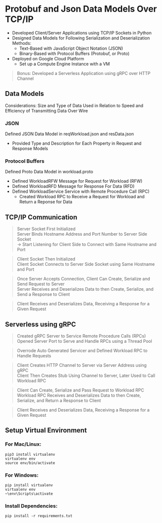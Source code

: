 # Protobuf and Json Data Models Over TCP/IP

- Developed Client/Server Applications using TCP/IP Sockets in Python
- Designed Data Models for Following Serialization and Deserialization Methods:
  - Text-Based with JavaScript Object Notation (JSON)
  - Binary-Based with Protocol Buffers (Protobuf, or Proto)
- Deployed on Google Cloud Platform
  - Set up a Compute Engine Instance with a VM

> Bonus: Developed a Serverless Application using gRPC over HTTP Channel

## Data Models

Considerations: Size and Type of Data Used in Relation to Speed and Efficiency of Transmitting Data Over Wire

### JSON

Defined JSON Data Model in reqWorkload.json and resData.json

- Provided Type and Description for Each Property in Request and Response Models

### Protocol Buffers

Defined Proto Data Model in workload.proto

- Defined WorkloadRFW Message for Request for Workload (RFW)
- Defined WorkloadRFD Message for Response For Data (RFD)
- Defined WorkloadService Service with Remote Procedure Call (RPC)
  - Created Workload RPC to Receive a Request for Workload and Return a Reponse for Data

## TCP/IP Communication

> Server Socket First Initialized \
> Server Binds Hostname Address and Port Number to Server Side Socket \
> -> Start Listening for Client Side to Connect with Same Hostname and Port

> Client Socket Then Initialized \
> Client Socket Connects to Server Side Socket using Same Hostname and Port

> Once Server Accepts Connection, Client Can Create, Serialize and Send Request to Server \
> Server Receives and Deserializes Data to then Create, Serialize, and Send a Response to Client

> Client Receives and Deserializes Data, Receiving a Response for a Given Request

## Serverless using gRPC

> Created gRPC Server to Service Remote Procedure Calls (RPCs) \
> Opened Server Port to Serve and Handle RPCs using a Thread Pool

> Overrode Auto Generated Servicer and Defined Workload RPC to Handle Requests

> Client Creates HTTP Channel to Server via Server Address using gRPC \
> Client Then Creates Stub Using Channel to Server, Later Used to Call Workload RPC

> Client Can Create, Serialize and Pass Request to Workload RPC \
> Workload RPC Receives and Deserializes Data to then Create, Serialize, and Return a Response to Client

> Client Receives and Deserializes Data, Receiving a Response for a Given Request

## Setup Virtual Environment

### For Mac/Linux:

```
pip3 install virtualenv
virtualenv env
source env/bin/activate
```

### For Windows:

```
pip install virtualenv
virtualenv env
~\env\Scripts\activate
```

### Install Dependencies:

```
pip install -r requirements.txt
```
